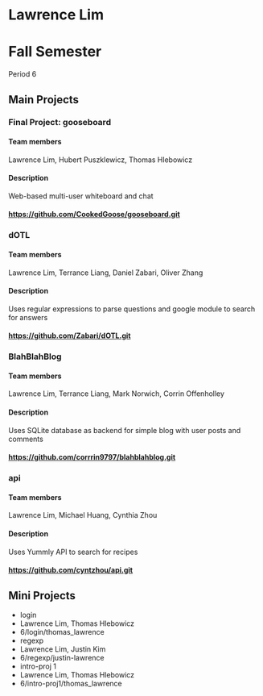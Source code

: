 Lawrence Lim
==========

# Fall Semester
Period 6

## Main Projects

### Final Project: gooseboard
#### Team members
Lawrence Lim, Hubert Puszklewicz, Thomas Hlebowicz
#### Description
Web-based multi-user whiteboard and chat
#### https://github.com/CookedGoose/gooseboard.git

### dOTL
#### Team members
Lawrence Lim, Terrance Liang, Daniel Zabari, Oliver Zhang
#### Description
Uses regular expressions to parse questions and google module to search for answers
#### https://github.com/Zabari/dOTL.git

### BlahBlahBlog
#### Team members
Lawrence Lim, Terrance Liang, Mark Norwich, Corrin Offenholley
#### Description
Uses SQLite database as backend for simple blog with user posts and comments
#### https://github.com/corrrin9797/blahblahblog.git

### api
#### Team members
Lawrence Lim, Michael Huang, Cynthia Zhou
#### Description
Uses Yummly API to search for recipes
#### https://github.com/cyntzhou/api.git

## Mini Projects

 * login
  * Lawrence Lim, Thomas Hlebowicz
  * 6/login/thomas_lawrence
 * regexp
  * Lawrence Lim, Justin Kim
  * 6/regexp/justin-lawrence
 * intro-proj 1
  * Lawrence Lim, Thomas Hlebowicz
  * 6/intro-proj1/thomas_lawrence

